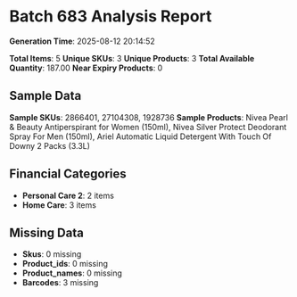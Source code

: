 # Batch 683 Analysis Report

**Generation Time**: 2025-08-12 20:14:52

**Total Items**: 5
**Unique SKUs**: 3
**Unique Products**: 3
**Total Available Quantity**: 187.00
**Near Expiry Products**: 0

## Sample Data
**Sample SKUs**: 2866401, 27104308, 1928736
**Sample Products**: Nivea Pearl & Beauty Antiperspirant for Women (150ml), Nivea Silver Protect Deodorant Spray For Men (150ml), Ariel Automatic Liquid Detergent With Touch Of Downy 2 Packs (3.3L)

## Financial Categories
- **Personal Care 2**: 2 items
- **Home Care**: 3 items

## Missing Data
- **Skus**: 0 missing
- **Product_ids**: 0 missing
- **Product_names**: 0 missing
- **Barcodes**: 3 missing

